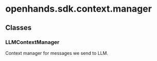 # openhands.sdk.context.manager

## Classes

### LLMContextManager

Context manager for messages we send to LLM.

